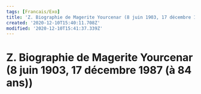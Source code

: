 ```yaml
---
tags: [Francais/Exo]
title: 'Z. Biographie de Magerite Yourcenar (8 juin 1903, 17 décembre 1987 (à 84 ans))'
created: '2020-12-10T15:40:11.708Z'
modified: '2020-12-10T15:41:37.339Z'
---
```


# Z. Biographie de Magerite Yourcenar  (8 juin 1903, 17 décembre 1987 (à 84 ans))
